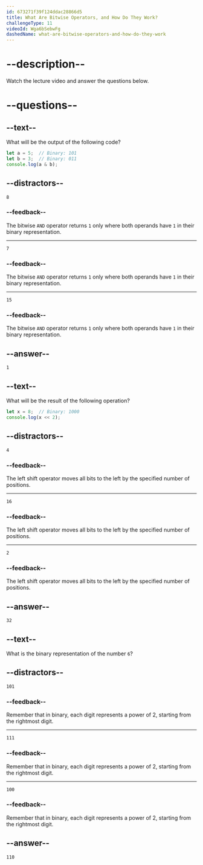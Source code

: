 ```yaml
---
id: 673271f39f124ddac28866d5
title: What Are Bitwise Operators, and How Do They Work?
challengeType: 11
videoId: Wga6bSebwFg
dashedName: what-are-bitwise-operators-and-how-do-they-work
---
```


# --description--

Watch the lecture video and answer the questions below.

# --questions--

## --text--

What will be the output of the following code?

```js
let a = 5;  // Binary: 101  
let b = 3;  // Binary: 011  
console.log(a & b);
```

## --distractors--

`8`

### --feedback--

The bitwise `AND` operator returns `1` only where both operands have `1` in their binary representation.

---

`7`

### --feedback--

The bitwise `AND` operator returns `1` only where both operands have `1` in their binary representation.

---

`15`

### --feedback--

The bitwise `AND` operator returns `1` only where both operands have `1` in their binary representation.

## --answer--

`1`

## --text--

What will be the result of the following operation?

```js
let x = 8;  // Binary: 1000  
console.log(x << 2);
```

## --distractors--

`4`

### --feedback--

The left shift operator moves all bits to the left by the specified number of positions.

---

`16`

### --feedback--

The left shift operator moves all bits to the left by the specified number of positions.

---

`2`

### --feedback--

The left shift operator moves all bits to the left by the specified number of positions.

## --answer--

`32`

## --text--

What is the binary representation of the number `6`?

## --distractors--

`101`

### --feedback--

Remember that in binary, each digit represents a power of 2, starting from the rightmost digit.

---

`111`

### --feedback--

Remember that in binary, each digit represents a power of 2, starting from the rightmost digit.

---

`100`

### --feedback--

Remember that in binary, each digit represents a power of 2, starting from the rightmost digit.

## --answer--

`110`

